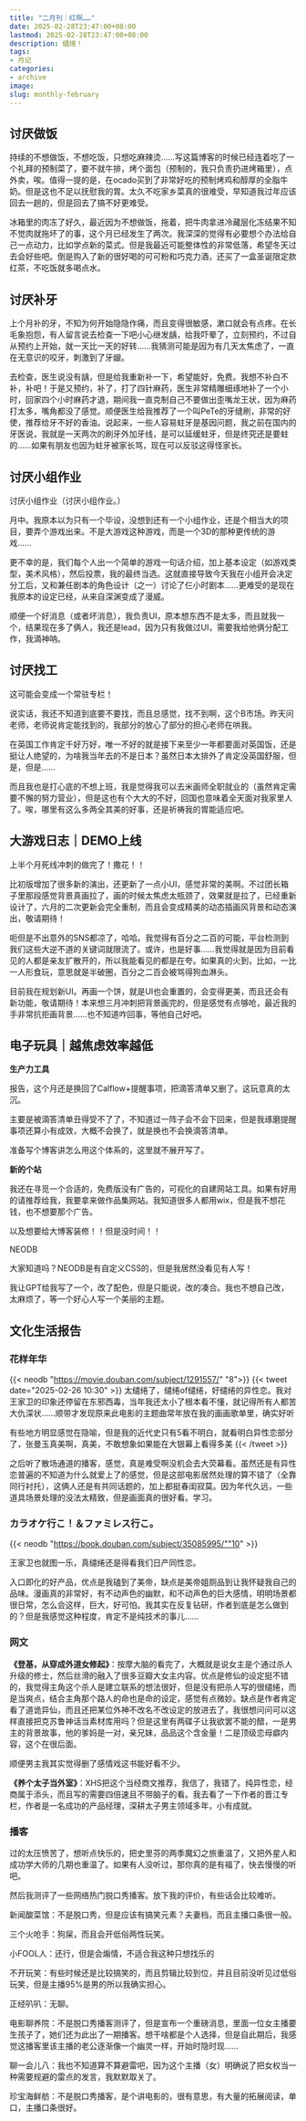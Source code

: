 ```yaml
---
title: "二月刊｜红啊……"
date: 2025-02-28T23:47:00+08:00
lastmod: 2025-02-28T23:47:00+08:00
description: 缱绻！
tags: 
- 月记
categories: 
- archive
image: 
slug: monthly-february
---
```





## 讨厌做饭

持续的不想做饭，不想吃饭，只想吃麻辣烫……写这篇博客的时候已经连着吃了一个礼拜的预制菜了，要不就牛排，烤个面包（预制的，我只负责扔进烤箱里），点外卖，唉。值得一提的是，在ocado买到了非常好吃的预制烤鸡和醇厚的全脂牛奶。但是这也不足以抚慰我的胃。太久不吃家乡菜真的很难受，早知道我过年应该回去一趟的，但是回去了搞不好更难受。

冰箱里的肉冻了好久，最近因为不想做饭，拖着，把牛肉拿进冷藏层化冻结果不知不觉肉就拖坏了的事，这个月已经发生了两次。我深深的觉得有必要想个办法给自己一点动力，比如学点新的菜式。但是我最近可能整体性的非常低落，希望冬天过去会好些吧。倒是购入了新的很好喝的可可粉和巧克力酒，还买了一盒圣诞限定款红茶，不吃饭就多喝点水。

## 讨厌补牙

上个月补的牙，不知为何开始隐隐作痛，而且变得很敏感，漱口就会有点疼。在长毛象抱怨，有人留言说去检查一下吧小心继发龋，给我吓晕了，立刻预约，不过自从预约上开始，就一天比一天的好转……我猜测可能是因为有几天太焦虑了，一直在无意识的咬牙，刺激到了牙龈。

去检查，医生说没有龋，但是给我重新补一下，希望能好，免费。我想不补白不补，补吧！于是又预约，补了，打了四针麻药，医生非常精雕细琢地补了一个小时，回家四个小时麻药才退，期间我一直克制自己不要做出歪嘴龙王状，因为麻药打太多，嘴角都没了感觉。顺便医生给我推荐了一个叫PeTe的牙缝刷，非常的好使，推荐给牙不好的香油。说起来，一些人容易蛀牙是基因问题，我之前在国内的牙医说，我就是一天两次的刷牙外加牙线，是可以延缓蛀牙，但是终究还是要蛀的……如果有朋友也因为蛀牙被家长骂，现在可以反驳这得怪家长。

## 讨厌小组作业

讨厌小组作业（讨厌小组作业。）

月中。我原本以为只有一个毕设，没想到还有一个小组作业，还是个相当大的项目，要弄个游戏出来。不是大游戏这种游戏，而是一个3D的那种更传统的游戏……

更不幸的是，我们每个人出一个简单的游戏一句话介绍，加上基本设定（如游戏类型，美术风格），然后投票，我的最终当选。这就直接导致今天我在小组开会决定分工后，又和兼任剧本的角色设计（之一）讨论了仨小时剧本……更难受的是现在我原本的设定已经，从来自深渊变成了漫威。

顺便一个好消息（或者坏消息），我负责UI，原本想东西不是太多，而且就我一个，结果现在多了俩人，我还是lead，因为只有我做过UI，需要我给他俩分配工作，我滴神呐。

## 讨厌找工

这可能会变成一个常驻专栏！

说实话，我还不知道到底要不要找，而且总感觉，找不到啊，这个B市场。昨天问老师，老师说肯定能找到的，我部分的放心了部分的担心老师在哄我。

在英国工作肯定千好万好，唯一不好的就是接下来至少一年都要面对英国饭，还是挺让人绝望的，为啥我当年去的不是日本？虽然日本太排外了肯定没英国舒服，但是，但是……

而且我也是打心底的不想上班，我是觉得我可以去米画师全职就业的（虽然肯定需要不懈的努力营业），但是这也有个大大的不好，回国也意味着全天面对我家里人了。唉，哪里有这么多两全其美的好事，还是祈祷我的胃能适应吧。
## 大游戏日志｜DEMO上线

上半个月死线冲刺的做完了！撒花！！

比初版增加了很多新的演出，还更新了一点小UI，感觉非常的美啊。不过团长箱子里那段感觉背景真画拉了，画的时候太焦虑太瓶颈了，效果就是拉了，已经重新设计了，六月的二次更新会完全重制，而且会变成精美的动态插画风背景和动态演出，敬请期待！

呃但是不出意外的SNS都凉了，哈哈。我觉得有百分之二百的可能，平台检测到我们这些大逆不道的关键词就限流了。或许，也是好事……我觉得就是因为目前看见的人都是亲友扩散开的，所以我能看见的都是在夸。如果真的火到，比如，一比一人形食玩，意思就是半破圈，百分之二百会被骂得狗血淋头。

目前我在规划新UI。再画一个饼，就是UI也会重置的，会变得更美，而且还会有新功能，敬请期待！本来想三月冲刺把背景画完的，但是感觉有点够呛，最近我的手非常抗拒画背景……也不知道咋回事，等他自己好吧。
## 电子玩具｜越焦虑效率越低

**生产力工具**

报告，这个月还是换回了Calflow+提醒事项，把滴答清单又删了。这玩意真的太沉。

主要是被滴答清单丑得受不了了，不知道过一阵子会不会下回来，但是我琢磨提醒事项还算小有成效，大概不会换了，就是换也不会换滴答清单。

准备写个博客讲怎么用这个体系的，这里就不展开写了。

**新的个站**

我还在寻觅一个合适的，免费版没有广告的，可视化的自建网站工具。如果有好用的请推荐给我，我要拿来做作品集网站。我知道很多人都用wix，但是我不想花钱，也不想要那个广告。

以及想要给大博客装修！！但是没时间！！

NEODB

大家知道吗？NEODB是有自定义CSS的，但是我居然没看见有人写！

我让GPT给我写了一个，改了配色，但是只能说，改的凑合。我也不想自己改，太麻烦了，等一个好心人写一个美丽的主题。

## 文化生活报告

### 花样年华

{{< neodb "https://movie.douban.com/subject/1291557/" "8">}} 
{{< tweet date="2025-02-26 10:30" >}}
太缱绻了，缱绻of缱绻，好缱绻的异性恋。我对王家卫的印象还停留在东邪西毒，当年我还太小了根本看不懂，就记得所有人都苦大仇深状……顺带才发现原来此电影的主题曲常年放在我的画画歌单里，确实好听  

有些地方明显感觉在隐喻，但是我的近代史只有5看不明白，就看明白异性恋部分了，张曼玉真美啊，真美，不敢想象如果能在大银幕上看得多美
{{< /tweet >}}

之后听了散场通道的播客，感觉，真是难受啊没机会去大荧幕看。虽然还是有异性恋普遍的不知道为什么就爱上了的感觉，但是这部电影居然处理的算不错了（全靠同行衬托），这俩人还是有共同话题的，加上都挺春闺寂莫。因为年代久远，一些道具场景处理的没法太精致，但是画面真的很好看。学习。
### カラオケ行こ！＆ファミレス行こ。
{{< neodb "https://book.douban.com/subject/35085995/""10" >}} 

王家卫也就图一乐，真缱绻还是得看我们日产同性恋。

入口即化的好产品，优点是我磕到了美帝，缺点是美帝姐厕品到让我怀疑我自己的品味。漫画真的非常好，有不动声色的幽默，和不动声色的巨大感情，明明场景都很日常，怎么会这样，巨大，好可怕。我其实在反复钻研，作者到底是怎么做到的？但是我感觉这种程度，肯定不是纯技术的事儿……
### 网文

**《登基，从穿成外道女修起》**：按摩大脑的看完了，大概就是说女主是个通过杀人升级的修士，然后丝滑的融入了很多豆瓣大女主内容。优点是修仙的设定挺不错的，我觉得主角这个杀人是建立联系的想法很好，但是没有把杀人写的很缱绻，而是当爽点，结合主角那个路人的命也是命的设定，感觉有点微妙。缺点是作者肯定看了道诡异仙，而且还把某位外神不改名不改设定的放进去了，我很想问问可以这样直接把克苏鲁神话当素材库用吗？但是这里有两碟子让我欲罢不能的醋，一是男主的背景故事，他的爹妈是一对，亲兄妹，品品这个含金量！二是顶级恋母癖内容，这个在很后面。

顺便男主我其实觉得删了感情戏这书能好看不少。

**《养个太子当外室》**：XHS把这个当经商文推荐，我信了，我错了。纯异性恋，经商属于添头，而且写的需要四倍速且不带脑子的看。我去看了一下作者的晋江专栏，作者是一名成功的产品经理，深耕太子男主领域多年，小有成就。
### 播客

过的太压愤苦了，想听点快乐的，把史里芬的两季魔幻之旅重温了，又把外星人和成功学大师的几期也重温了。如果有人没听过，那你真的是有福了，快去慢慢的听吧。

然后我测评了一些网络热门脱口秀播客。放下我的评价，有些话会比较难听。

新闻酸菜馆：不是脱口秀，但是应该有搞笑元素？夫妻档，而且主播口条很一般。

三个火呛手：狗屎，而且会开低俗两性玩笑。

小FOOL人：还行，但是会煽情，不适合我这种只想找乐的

不开玩笑：有些时候还是比较搞笑的，而且剪辑比较到位，并且目前没听见过低俗玩笑，但是主播95%是男的所以我确实担心。

正经叭叭：无聊。

电影聊养院：不是脱口秀播客测评了，但是宣布一个重磅消息，里面一位女主播要生孩子了，她们还为此出了一期播客。想干啥都是个人选择，但是自此期后，我感觉这播客里该主播的老公逐渐像一个幽灵一样，开始时隐时现……

聊一会儿八：我也不知道算不算避雷吧，因为这个主播（女）明确说了把女权当一种需要规避的雷点的发言，我默默取关了。

珍宝海鲜舫：不是脱口秀播客，是个讲电影的，很有意思，有大量的拓展阅读，单口，主播口条很好。